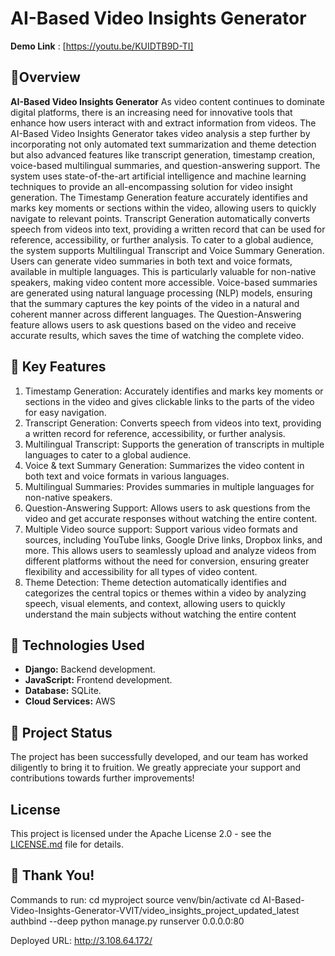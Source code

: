 # AI-Based Video Insights Generator
 **Demo Link** : [https://youtu.be/KUIDTB9D-TI]

## 🎯Overview
**AI-Based Video Insights Generator** As video content continues to dominate digital platforms, there is an increasing need for innovative tools
that enhance how users interact with and extract information from videos. The AI-Based Video Insights
Generator takes video analysis a step further by incorporating not only automated text summarization and
theme detection but also advanced features like transcript generation, timestamp creation, voice-based
multilingual summaries, and question-answering support.
The system uses state-of-the-art artificial intelligence and machine learning techniques to provide an
all-encompassing solution for video insight generation. The Timestamp Generation feature accurately
identifies and marks key moments or sections within the video, allowing users to quickly navigate to
relevant points. Transcript Generation automatically converts speech from videos into text, providing a
written record that can be used for reference, accessibility, or further analysis.
To cater to a global audience, the system supports Multilingual Transcript and Voice Summary
Generation. Users can generate video summaries in both text and voice formats, available in multiple
languages. This is particularly valuable for non-native speakers, making video content more accessible.
Voice-based summaries are generated using natural language processing (NLP) models, ensuring that the
summary captures the key points of the video in a natural and coherent manner across different languages.
The Question-Answering feature allows users to ask questions based on the video and receive accurate
results, which saves the time of watching the complete video.

## 🌟 Key Features
1. Timestamp Generation: Accurately identifies and marks key moments or sections in the video
and gives clickable links to the parts of the video for easy navigation.
2. Transcript Generation: Converts speech from videos into text, providing a written record for
reference, accessibility, or further analysis.
3. Multilingual Transcript: Supports the generation of transcripts in multiple languages to cater to
a global audience.
4. Voice & text Summary Generation: Summarizes the video content in both text and voice
formats in various languages.
5. Multilingual Summaries: Provides summaries in multiple languages for non-native speakers.
6. Question-Answering Support: Allows users to ask questions from the video and get accurate
responses without watching the entire content.
7. Multiple Video source support: Support various video formats and sources, including YouTube
links, Google Drive links, Dropbox links, and more. This allows users to seamlessly upload and
analyze videos from different platforms without the need for conversion, ensuring greater
flexibility and accessibility for all types of video content.
8. Theme Detection: Theme detection automatically identifies and categorizes the central topics or
themes within a video by analyzing speech, visual elements, and context, allowing users to
quickly understand the main subjects without watching the entire content


## 🔧 Technologies Used

- **Django:** Backend development.
- **JavaScript:** Frontend development.
- **Database:** SQLite.
- **Cloud Services:** AWS

## 📆 Project Status

The project has been successfully developed, and our team has worked diligently to bring it to fruition. We greatly appreciate your support and contributions towards further improvements!

## License

This project is licensed under the Apache License 2.0 - see the [LICENSE.md](LICENSE.md) file for details.

## 👏 Thank You!


























Commands to run:
cd myproject
source venv/bin/activate
cd AI-Based-Video-Insights-Generator-VVIT/video_insights_project_updated_latest
authbind --deep python manage.py runserver 0.0.0.0:80

Deployed URL: http://3.108.64.172/
